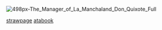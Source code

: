 ![498px-The_Manager_of_La_Manchaland_Don_Quixote_Full](https://github.com/user-attachments/assets/dd9e0d58-a538-4176-8a98-8f3751de7be3)

  [strawpage](https://meidemumsancho.straw.page/)                           [atabook](https://meidemumsancho.atabook.org/)
